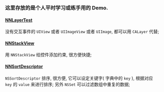 ### 这里存放的是个人平时学习或练手用的 Demo.

#### [NNLayerTest](https://github.com/liuzhongning/NNLearn/tree/master/NNLayerTest)

没有交互事件的 `UIView` 或者 `UIImageView` 或者 `UIImage`, 都可以用 `CALayer` 代替;

#### [NNStackView](https://github.com/liuzhongning/NNLearn/tree/master/NNStackView)

用 `NNStackView` 给控件添加约束, 很方便快捷;

#### [NNSortDescriptor](https://github.com/liuzhongning/NNLearn/tree/master/NNSortDescriptor)

`NSSortDescriptor` 排序, 很方便, 它可以设定关键字( 字典中的 `key` ), 根据对应 `key` 的 `value` 来进行排序; 另外 `NSSet` 可以过滤数组中重复的数据;

